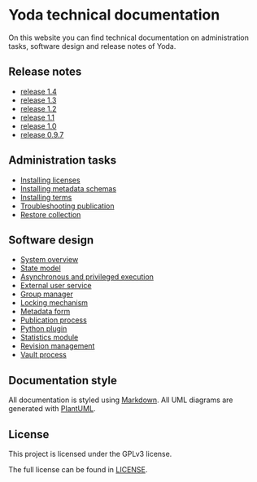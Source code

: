 # Yoda technical documentation
On this website you can find technical documentation on administration tasks, software design and release notes of Yoda.

## Release notes
- [release 1.4](release-notes/release-1.4.md)
- [release 1.3](release-notes/release-1.3.md)
- [release 1.2](release-notes/release-1.2.md)
- [release 1.1](release-notes/release-1.1.md)
- [release 1.0](release-notes/release-1.0.md)
- [release 0.9.7](release-notes/release-0.9.7.md)

## Administration tasks
- [Installing licenses](administration/installing-licenses.md)
- [Installing metadata schemas](administration/installing-metadata-schemas.md)
- [Installing terms](administration/installing-terms.md)
- [Troubleshooting publication](administration/troubleshooting-publication.md)
- [Restore collection](administration/restore-collection.md)

## Software design
- [System overview](design/system-overview.md)
- [State model](design/state-model.md)
- [Asynchronous and privileged execution](design/async-system-execution.md)
- [External user service](design/external-user-service.md)
- [Group manager](design/group-manager.md)
- [Locking mechanism](design/locking-mechanism.md)
- [Metadata form](design/metadata-form.md)
- [Publication process](design/publication-process.md)
- [Python plugin](design/python-plugin.md)
- [Statistics module](design/statistics.md)
- [Revision management](design/revisions.md)
- [Vault process](design/vault-process.md)

## Documentation style
All documentation is styled using [Markdown](https://guides.github.com/features/mastering-markdown/).
All UML diagrams are generated with [PlantUML](http://plantuml.com/).

## License
This project is licensed under the GPLv3 license.

The full license can be found in [LICENSE](LICENSE).
